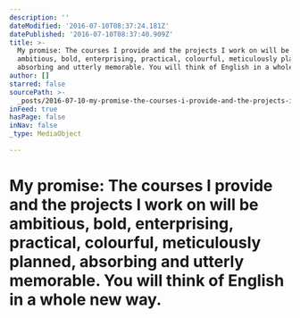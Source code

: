 ```yaml
---
description: ''
dateModified: '2016-07-10T08:37:24.181Z'
datePublished: '2016-07-10T08:37:40.909Z'
title: >-
  My promise: The courses I provide and the projects I work on will be
  ambitious, bold, enterprising, practical, colourful, meticulously planned,
  absorbing and utterly memorable. You will think of English in a whole new way.
author: []
starred: false
sourcePath: >-
  _posts/2016-07-10-my-promise-the-courses-i-provide-and-the-projects-i-work-on.md
inFeed: true
hasPage: false
inNav: false
_type: MediaObject

---
```

# **My promise:** The courses I provide and the projects I work on will be ambitious, bold, enterprising, practical, colourful, meticulously planned, absorbing and utterly memorable. You will think of English in a whole new way.